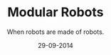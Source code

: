 ---
title: Modular Robots
subtitle: When robots are made of robots.
modal-id: 2
type: research
date: 29-09-2014
img: modularrobots.png
thumbnail: modularrobots-thumbnail.png
alt: image-alt
project-date: September 2014
category: Research
link: https://github.com/David-Estevez/hormodular
description: As part of my Bachelor's thesis, I researched gait generation and communications in distributed Modular Robots. For testing, I also developed the [REPY-2 Module](link) and the [SkymegaSMD board](https://github.com/David-Estevez/SkymegaSMD) to build a Modular Robot to be used as validation platform for the algorithms.

---